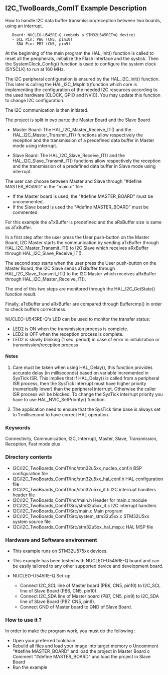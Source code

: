 ## <b>I2C_TwoBoards_ComIT Example Description</b>

How to handle I2C data buffer transmission/reception between two boards, 
using an interrupt.

       Board: NUCLEO-U545RE-Q (embeds a STM32U545RETxQ device)
       - SCL Pin: PB6 (CN5, pin10)
       - SDA Pin: PB7 (CN5, pin9)

At the beginning of the main program the HAL_Init() function is called to reset 
all the peripherals, initialize the Flash interface and the systick.
Then the SystemClock_Config() function is used to configure the system
clock (SYSCLK) to run at 160 MHz.

The I2C peripheral configuration is ensured by the HAL_I2C_Init() function.
This later is calling the HAL_I2C_MspInit()function which core is implementing
the configuration of the needed I2C resources according to the used hardware (CLOCK, 
GPIO and NVIC). You may update this function to change I2C configuration.

The I2C communication is then initiated.

The project is split in two parts: the Master Board and the Slave Board

- Master Board: 
  The HAL_I2C_Master_Receive_IT() and the HAL_I2C_Master_Transmit_IT() functions 
  allow respectively the reception and the transmission of a predefined data buffer
  in Master mode using interrupt.

- Slave Board: 
  The HAL_I2C_Slave_Receive_IT() and the HAL_I2C_Slave_Transmit_IT() functions 
  allow respectively the reception and the transmission of a predefined data buffer
  in Slave mode using interrupt.

The user can choose between Master and Slave through "#define MASTER_BOARD"
in the "main.c" file:

- If the Master board is used, the "#define MASTER_BOARD" must be uncommented.
- If the Slave board is used the "#define MASTER_BOARD" must be commented.

For this example the aTxBuffer is predefined and the aRxBuffer size is same as aTxBuffer.

In a first step after the user press the User push-button on the Master Board,
I2C Master starts the communication by sending aTxBuffer through HAL_I2C_Master_Transmit_IT()
to I2C Slave which receives aRxBuffer through HAL_I2C_Slave_Receive_IT(). 

The second step starts when the user press the User push-button on the Master Board,
the I2C Slave sends aTxBuffer through HAL_I2C_Slave_Transmit_IT()
to the I2C Master which receives aRxBuffer through HAL_I2C_Master_Receive_IT().

The end of this two steps are monitored through the HAL_I2C_GetState() function
result.

Finally, aTxBuffer and aRxBuffer are compared through Buffercmp() in order to 
check buffers correctness.  

NUCLEO-U545RE-Q's LED can be used to monitor the transfer status:

 - LED2 is ON when the transmission process is complete.
 - LED2 is OFF when the reception process is complete.
 - LED2 is slowly blinking (1 sec. period) in case of error in initialization or 
transmission/reception process

#### <b>Notes</b>

 1. Care must be taken when using HAL_Delay(), this function provides accurate delay (in milliseconds)
    based on variable incremented in SysTick ISR. This implies that if HAL_Delay() is called from
    a peripheral ISR process, then the SysTick interrupt must have higher priority (numerically lower)
    than the peripheral interrupt. Otherwise the caller ISR process will be blocked.
    To change the SysTick interrupt priority you have to use HAL_NVIC_SetPriority() function.

 2. The application need to ensure that the SysTick time base is always set to 1 millisecond
    to have correct HAL operation.

### <b>Keywords</b>

Connectivity, Communication, I2C, Interrupt, Master, Slave, Transmission, Reception, Fast mode plus

### <b>Directory contents</b> 

  - I2C/I2C_TwoBoards_ComIT/Inc/stm32u5xx_nucleo_conf.h     BSP configuration file
  - I2C/I2C_TwoBoards_ComIT/Inc/stm32u5xx_hal_conf.h    HAL configuration file
  - I2C/I2C_TwoBoards_ComIT/Inc/stm32u5xx_it.h          I2C interrupt handlers header file
  - I2C/I2C_TwoBoards_ComIT/Inc/main.h                  Header for main.c module  
  - I2C/I2C_TwoBoards_ComIT/Src/stm32u5xx_it.c          I2C interrupt handlers
  - I2C/I2C_TwoBoards_ComIT/Src/main.c                  Main program
  - I2C/I2C_TwoBoards_ComIT/Src/system_stm32u5xx.c      STM32U5xx system source file
  - I2C/I2C_TwoBoards_ComIT/Src/stm32u5xx_hal_msp.c     HAL MSP file    

### <b>Hardware and Software environment</b>

  - This example runs on STM32U575xx devices.

  - This example has been tested with NUCLEO-U545RE-Q board and can be
    easily tailored to any other supported device and development board.    

  - NUCLEO-U545RE-Q Set-up

    - Connect I2C_SCL line of Master board (PB6, CN5, pin10) to I2C_SCL line of Slave Board (PB6, CN5, pin10).
    - Connect I2C_SDA line of Master board (PB7, CN5, pin9) to I2C_SDA line of Slave Board (PB7, CN5, pin9).
    - Connect GND of Master board to GND of Slave Board.

### <b>How to use it ?</b>

In order to make the program work, you must do the following :

 - Open your preferred toolchain 
 - Rebuild all files and load your image into target memory
    o Uncomment "#define MASTER_BOARD" and load the project in Master Board
    o Comment "#define MASTER_BOARD" and load the project in Slave Board
 - Run the example

